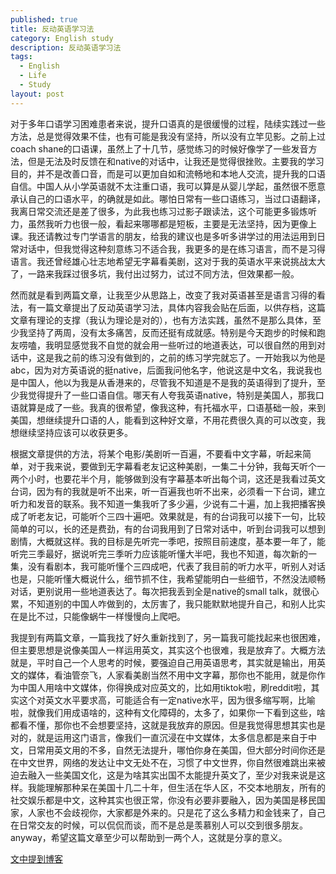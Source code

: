 ```yaml
---
published: true
title: 反动英语学习法
category: English study
description: 反动英语学习法   
tags: 
  - English
  - Life
  - Study
layout: post
---
```

对于多年口语学习困难患者来说，提升口语真的是很缓慢的过程，陆续实践过一些方法，总是觉得效果不佳，也有可能是我没有坚持，所以没有立竿见影。之前上过coach shane的口语课，虽然上了十几节，感觉练习的时候好像学了一些发音方法，但是无法及时反馈在和native的对话中，让我还是觉得很挫败。主要我的学习目的，并不是改善口音，而是可以更加自如和流畅地和本地人交流，提升我的口语自信。中国人从小学英语就不太注重口语，我可以算是从婴儿学起，虽然很不愿意承认自己的口语水平，的确就是如此。哪怕日常有一些口语练习，当过口语翻译，我离日常交流还是差了很多，为此我也练习过影子跟读法，这个可能更多锻炼听力，虽然我听力也很一般，看起来哪哪都是短板，主要是无法坚持，因为更像上课。我还请教过专门学语言的朋友，给我的建议也是多听多讲学过的用法运用到日常对话中，但我觉得这种刻意练习不适合我，我更多的是在练习语言，而不是习得语言。我还曾经雄心壮志地希望无字幕看美剧，这对于我的英语水平来说挑战太大了，一路来我踩过很多坑，我付出过努力，试过不同方法，但效果都一般。

然而就是看到两篇文章，让我至少从思路上，改变了我对英语甚至是语言习得的看法，有一篇文章提出了反动英语学习法，具体内容我会贴在后面，以供存档，这篇文章有理论的支撑（我认为理论是对的），也有方法实践，虽然不是那么具体，至少我坚持了两周，没有太多痛苦，反而还挺有成就感。特别是今天跑步的时候和跑友唠嗑，我明显感觉我不自觉的就会用一些听过的地道表达，可以很自然的用到对话中，这是我之前的练习没有做到的，之前的练习学完就忘了。一开始我以为他是abc，因为对方英语说的挺native，后面我问他名字，他说这是中文名，我说我也是中国人，他以为我是从香港来的，尽管我不知道是不是我的英语得到了提升，至少我觉得提升了一些口语自信。哪天有人夸我英语native，特别是美国人，那我口语就算是成了一些。我真的很希望，像我这种，有托福水平，口语基础一般，来到美国，想继续提升口语的人，能看到这种好文章，不用花费很久真的可以改变，我想继续坚持应该可以收获更多。

根据文章提供的方法，将某个电影/美剧听一百遍，不要看中文字幕，听起来简单，对于我来说，要做到无字幕看老友记这种美剧，一集二十分钟，我每天听个一两个小时，也要花半个月，能够做到没有字幕基本听出每个词，这还是我看过英文台词，因为有的我就是听不出来，听一百遍我也听不出来，必须看一下台词，建立听力和发音的联系。我不知道一集我听了多少遍，少说有二十遍，加上我把播客换成了听老友记，可能听个三四十遍吧。效果就是，有的台词我可以接下一句，比较简单的可以，长的还是费劲，有的台词我用到了日常对话中，听到台词我可以想到剧情，大概就这样。我的目标是先听完一季吧，按照目前速度，基本要一年了，能听完三季最好，据说听完三季听力应该能听懂大半吧，我也不知道，每次新的一集，没有看剧本，我可能听懂个三四成吧，代表了我目前的听力水平，听别人对话也是，只能听懂大概说什么，细节抓不住，我希望能明白一些细节，不然没法顺畅对话，更别说用一些地道表达了。每次把我丢到全是native的small talk，就很心累，不知道别的中国人咋做到的，太厉害了，我只能默默地提升自己，和别人比实在是比不过，只能像蜗牛一样慢慢向上爬吧。

我提到有两篇文章，一篇我找了好久重新找到了，另一篇我可能找起来也很困难，但主要思想是说像美国人一样运用英文，其实这个也很难，我是放弃了。大概方法就是，平时自己一个人思考的时候，要强迫自己用英语思考，其实就是输出，用英文的媒体，看油管奈飞，人家看美剧当然不用中文字幕，那你也不能用，就是你作为中国人用啥中文媒体，你得换成对应英文的，比如用tiktok啦，刷reddit啦，其实这个对英文水平要求高，可能适合有一定native水平，因为很多缩写啊，比喻啦，就像我们用成语啥的，这种有文化障碍的，太多了，如果你一下看到这些，啥都看不懂，那你也不会想要坚持，这就是我放弃的原因。但是我觉得思想其实也是对的，就是运用这门语言，像我们一直沉浸在中文媒体，太多信息都是来自于中文，日常用英文用的不多，自然无法提升，哪怕你身在美国，但大部分时间你还是在中文世界，网络的发达让中文无处不在，习惯了中文世界，你自然很难跳出来被迫去融入一些美国文化，这是为啥其实出国不太能提升英文了，至少对我来说是这样。我能理解那种呆在美国十几二十年，但生活在华人区，不交本地朋友，所有的社交娱乐都是中文，这种其实也很正常，你没有必要非要融入，因为美国是移民国家，人家也不会歧视你，大家都是外来的。只是花了这么多精力和金钱来了，自己在日常交友的时候，可以侃侃而谈，而不是总是羡慕别人可以交到很多朋友。anyway，希望这篇文章至少可以帮助到一两个人，这就是分享的意义。

[文中提到博客](https://Huimin22.github.io/assets/images/EnglishStudy.pdf)
